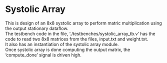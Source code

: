 # Systolic Array
This is design of an 8x8 systolic array to perform matric multiplication using the output stationary dataflow.<br/>
The testbench code in the file, ‘./testbenches/systolic_array_tb.v’ has the code to read two 8x8 matrices from the files, input.txt and weight.txt.<br/>
It also has an instantiation of the systolic array module.<br/>
Once systolic array is done computing the output matrix, the ‘compute_done’ signal is driven high.
